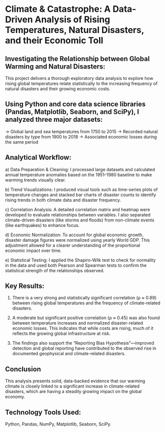 # Climate & Catastrophe: A Data-Driven Analysis of Rising Temperatures, Natural Disasters, and their Economic Toll


## Investigating the Relationship between Global Warming and Natural Disasters:

This project delivers a thorough exploratory data analysis to explore how rising global temperatures relate statistically to the increasing frequency of natural disasters and their growing economic costs.

## Using Python and core data science libraries (Pandas, Matplotlib, Seaborn, and SciPy), I analyzed three major datasets:

-> Global land and sea temperatures from 1750 to 2015
-> Recorded natural disasters by type from 1900 to 2018
-> Associated economic losses during the same period

## Analytical Workflow:

a) Data Preparation & Cleaning: I processed large datasets and calculated annual temperature anomalies based on the 1951–1980 baseline to make warming trends visually clear.

b) Trend Visualizations: I produced visual tools such as time-series plots of temperature changes and stacked bar charts of disaster counts to identify rising trends in both climate data and disaster frequency.

c) Correlation Analysis: A detailed correlation matrix and heatmap were developed to evaluate relationships between variables. I also separated climate-driven disasters (like storms and floods) from non-climate events (like earthquakes) to enhance focus.

d) Economic Normalization: To account for global economic growth, disaster damage figures were normalized using yearly World GDP. This adjustment allowed for a clearer understanding of the proportional economic impact over time.

e) Statistical Testing: I applied the Shapiro-Wilk test to check for normality in the data and used both Pearson and Spearman tests to confirm the statistical strength of the relationships observed.

## Key Results:

1) There is a very strong and statistically significant correlation (ρ ≈ 0.89) between rising global temperatures and the frequency of climate-related disasters.

2) A moderate but significant positive correlation (ρ ≈ 0.45) was also found between temperature increases and normalized disaster-related economic losses. This indicates that while costs are rising, much of it reflects the growing global infrastructure at risk.

3) The findings also support the “Reporting Bias Hypothesis”—improved detection and global reporting have contributed to the observed rise in documented geophysical and climate-related disasters.

## Conclusion

This analysis presents solid, data-backed evidence that our warming climate is closely linked to a significant increase in climate-related disasters, which are having a steadily growing impact on the global economy.

## Technology Tools Used: 
Python, Pandas, NumPy, Matplotlib, Seaborn, SciPy.
